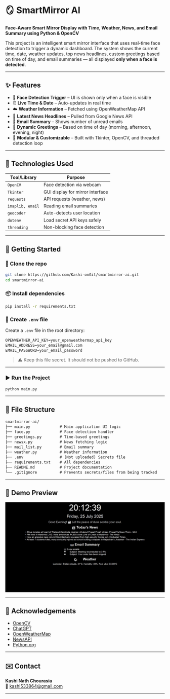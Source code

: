 # 🪞 SmartMirror AI

**Face-Aware Smart Mirror Display with Time, Weather, News, and Email Summary using Python & OpenCV**

This project is an intelligent smart mirror interface that uses real-time face detection to trigger a dynamic dashboard. The system shows the current time, date, weather updates, top news headlines, custom greetings based on time of day, and email summaries — all displayed **only when a face is detected**.

---

## ✨ Features

- 👤 **Face Detection Trigger** – UI is shown only when a face is visible
- ⏰ **Live Time & Date** – Auto-updates in real time
- ☁️ **Weather Information** – Fetched using OpenWeatherMap API
- 📰 **Latest News Headlines** – Pulled from Google News API
- 📧 **Email Summary** – Shows number of unread emails
- 💬 **Dynamic Greetings** – Based on time of day (morning, afternoon, evening, night)
- 🧠 **Modular & Customizable** – Built with Tkinter, OpenCV, and threaded detection loop

---

## 🧪 Technologies Used

| Tool/Library      | Purpose                           |
|-------------------|-----------------------------------|
| `OpenCV`          | Face detection via webcam         |
| `Tkinter`         | GUI display for mirror interface  |
| `requests`        | API requests (weather, news)      |
| `imaplib, email`  | Reading email summaries           |
| `geocoder`        | Auto-detects user location        |
| `dotenv`          | Load secret API keys safely       |
| `threading`       | Non-blocking face detection       |

---

## 🚀 Getting Started

### 📁 Clone the repo

```bash
git clone https://github.com/Kashi-onGit/smartmirror-ai.git
cd smartmirror-ai
```

### 📦 Install dependencies

```bash
pip install -r requirements.txt
```

### 🔐 Create `.env` file

Create a `.env` file in the root directory:

```env
OPENWEATHER_API_KEY=your_openweathermap_api_key
EMAIL_ADDRESS=your_email@gmail.com
EMAIL_PASSWORD=your_email_password
```

> ⚠️ Keep this file secret. It should not be pushed to GitHub.

---

### ▶️ Run the Project

```bash
python main.py
```

---

## 📁 File Structure

```
smartmirror-ai/
├── main.py             # Main application UI logic
├── face.py             # Face detection handler
├── greetings.py        # Time-based greetings
├── newsx.py            # News fetching logic
├── mail_list.py        # Email summary
├── weather.py          # Weather information
├── .env                # (Not uploaded) Secrets file
├── requirements.txt    # All dependencies
├── README.md           # Project documentation
└── .gitignore          # Prevents secrets/files from being tracked
```

---

## 📸 Demo Preview

![SmartMirror Demo](screenshot/SmartMirror.JPG)

---


## 🙌 Acknowledgements

- [OpenCV](https://opencv.org/)
- [ChatGPT](https://chatgpt.com/)
- [OpenWeatherMap](https://openweathermap.org/api)
- [NewsAPI](https://newsapi.org/)
- [Python.org](https://www.python.org/)

---

## ✉️ Contact

**Kashi Nath Chourasia**  
📧 [kashi533864@gmail.com](mailto:kashi533864@gmail.com)  

---
